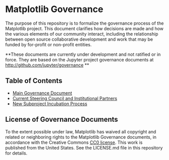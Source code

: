 # Matplotlib Governance

The purpose of this repository is to formalize the governance process of the Matplotlib project. This document clarifies how decisions are made and how the various elements of our community interact, including the relationship between open source collaborative development and work that may be funded by for-profit or non-profit entities.

**These documents are currently under development and not ratified or in force.  They are based on the Jupyter project governance documents at http://github.com/jupyter/governance **

## Table of Contents

* [Main Governance Document](governance.md)
* [Current Steering Council and Institutional Partners](people.md)
* [New Subproject Incubation Process](newsubprojects.md)

## License of Governance Documents

To the extent possible under law, Matplotlib has waived all copyright and related or neighboring rights to the Matplotlib Governance documents, in accordance with the Creative Commons [CC0 license](http://creativecommons.org/publicdomain/zero/1.0/). This work is published from the United States.  See the LICENSE.md file in this repository for details.
